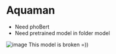 # Aquaman
+ Need phoBert
+ Need pretrained model in folder model

![image](https://user-images.githubusercontent.com/30485720/115273000-36ebe780-a169-11eb-9bd5-f28a2ed6aba9.png)
This model is broken =))
